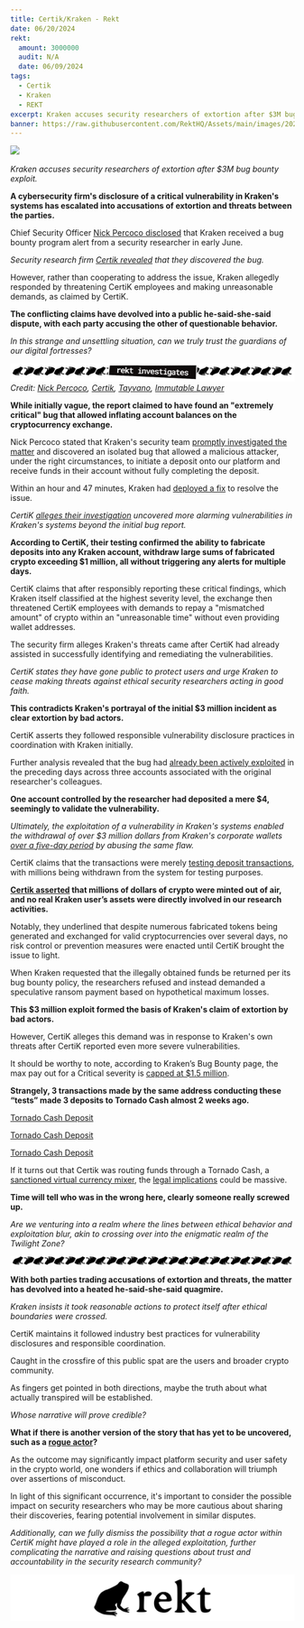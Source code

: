```yaml
---
title: Certik/Kraken - Rekt
date: 06/20/2024
rekt:
  amount: 3000000
  audit: N/A
  date: 06/09/2024
tags:
  - Certik
  - Kraken
  - REKT
excerpt: Kraken accuses security researchers of extortion after $3M bug bounty exploit. Certik's disclosure of a critical vulnerability in Kraken's systems has escalated into accusations of extortion and threats between the parties
banner: https://raw.githubusercontent.com/RektHQ/Assets/main/images/2023/01/certik-kraken-rekt.png
---
```

![](https://raw.githubusercontent.com/RektHQ/Assets/main/images/2023/01/certik-kraken-rekt.png)






_Kraken accuses security researchers of extortion after $3M bug bounty exploit._

  

**A cybersecurity firm's disclosure of a critical vulnerability in Kraken's systems has escalated into accusations of extortion and threats between the parties.**

  

Chief Security Officer [Nick Percoco disclosed](https://x.com/c7five/status/1803403632689189154) that Kraken received a bug bounty program alert from a security researcher in early June.  
  
_Security research firm [Certik revealed](https://x.com/CertiK/status/1803471653751423454) that they discovered the bug._  
  
However, rather than cooperating to address the issue, Kraken allegedly responded by threatening CertiK employees and making unreasonable demands, as claimed by CertiK.  
  
**The conflicting claims have devolved into a public he-said-she-said dispute, with each party accusing the other of questionable behavior.**

  
_In this strange and unsettling situation, can we truly trust the guardians of our digital fortresses?_

![](https://raw.githubusercontent.com/RektHQ/Assets/main/images/2021/09/rekt-investigates-linebreak.png)
_Credit: [Nick Percoco](https://x.com/c7five/status/1803403632689189154), [Certik](https://x.com/CertiK/status/1803471653751423454), [Tayvano](https://x.com/tayvano_/status/1803478049280893040), [Immutable Lawyer](https://x.com/ImmutableLawyer/status/1803505529299542293)_

  

**While initially vague, the report claimed to have found an "extremely critical" bug that allowed inflating account balances on the cryptocurrency exchange.**

  

Nick Percoco stated that Kraken's security team [promptly investigated the matter](https://x.com/c7five/status/1803403575277814205) and discovered an isolated bug that allowed a malicious attacker, under the right circumstances, to initiate a deposit onto our platform and receive funds in their account without fully completing the deposit.

  

Within an hour and 47 minutes, Kraken had [deployed a fix](https://x.com/c7five/status/1803403585335746796) to resolve the issue.

_CertiK [alleges their investigation](https://x.com/CertiK/status/1803450205389402215) uncovered more alarming vulnerabilities in Kraken's systems beyond the initial bug report._

**According to CertiK, their testing confirmed the ability to fabricate deposits into any Kraken account, withdraw large sums of fabricated crypto exceeding $1 million, all without triggering any alerts for multiple days.**

  
CertiK claims that after responsibly reporting these critical findings, which Kraken itself classified at the highest severity level, the exchange then threatened CertiK employees with demands to repay a "mismatched amount" of crypto within an "unreasonable time" without even providing wallet addresses.

  
The security firm alleges Kraken's threats came after CertiK had already assisted in successfully identifying and remediating the vulnerabilities.

  

_CertiK states they have gone public to protect users and urge Kraken to cease making threats against ethical security researchers acting in good faith._

  
**This contradicts Kraken's portrayal of the initial $3 million incident as clear extortion by bad actors.**

  

CertiK asserts they followed responsible vulnerability disclosure practices in coordination with Kraken initially.  
  
Further analysis revealed that the bug had [already been actively exploited](https://x.com/CertiK/status/1803450205389402215) in the preceding days across three accounts associated with the original researcher's colleagues.

  

**One account controlled by the researcher had deposited a mere $4, seemingly to validate the vulnerability.**

  

_Ultimately, the exploitation of a vulnerability in Kraken's systems enabled the withdrawal of over $3 million dollars from Kraken's corporate wallets [over a five-day period](https://x.com/tayvano_/status/1803478049280893040) by abusing the same flaw._  
  
CertiK claims that the transactions were merely [testing deposit transactions](https://x.com/CertiK/status/1803455720668471448), with millions being withdrawn from the system for testing purposes.  
  
**[Certik asserted](https://x.com/CertiK/status/1803476231041720701) that millions of dollars of crypto were minted out of air, and no real Kraken user’s assets were directly involved in our research activities.**  
  
Notably, they underlined that despite numerous fabricated tokens being generated and exchanged for valid cryptocurrencies over several days, no risk control or prevention measures were enacted until CertiK brought the issue to light.  
  

When Kraken requested that the illegally obtained funds be returned per its bug bounty policy, the researchers refused and instead demanded a speculative ransom payment based on hypothetical maximum losses.

  

**This $3 million exploit formed the basis of Kraken's claim of extortion by bad actors.**  
  
However, CertiK alleges this demand was in response to Kraken's own threats after CertiK reported even more severe vulnerabilities.  
  
It should be worthy to note, according to Kraken’s Bug Bounty page, the max pay out for a Critical severity is [capped at $1.5 million](https://www.kraken.com/features/security/bug-bounty).  
  
**Strangely, 3 transactions made by the same address conducting these “tests” made 3 deposits to Tornado Cash almost 2 weeks ago.**  
  
[Tornado Cash Deposit](https://polygonscan.com/tx/0x66f72780d1516478801ba621f0131fc56be98ff063e400a81ad0b12bcf4061f3)

  
[Tornado Cash Deposit](https://polygonscan.com/tx/0x21153b7f3ae0720fb09ccca17f75e1c41def6cd0ee7afed80d338441bd461453)

  


[Tornado Cash Deposit  
](https://polygonscan.com/tx/0x508c2289b769019014b7c31d3497040e441c4fa6e5e798659d46b26975281fe9)

If it turns out that Certik was routing funds through a Tornado Cash, a [sanctioned virtual currency mixer](https://home.treasury.gov/news/press-releases/jy0916), the [legal implications](https://x.com/ImmutableLawyer/status/1803505529299542293) could be massive.  
  
**Time will tell who was in the wrong here, clearly someone really screwed up.**  
  
_Are we venturing into a realm where the lines between ethical behavior and exploitation blur, akin to crossing over into the enigmatic realm of the Twilight Zone?_

![](https://raw.githubusercontent.com/RektHQ/Assets/main/images/2021/03/rekt-linebreak.png)

**With both parties trading accusations of extortion and threats, the matter has devolved into a heated he-said-she-said quagmire.**

  

_Kraken insists it took reasonable actions to protect itself after ethical boundaries were crossed._

  

CertiK maintains it followed industry best practices for vulnerability disclosures and responsible coordination.

  

Caught in the crossfire of this public spat are the users and broader crypto community.

  

As fingers get pointed in both directions, maybe the truth about what actually transpired will be established.

  

_Whose narrative will prove credible?_  
  
**What if there is another version of the story that has yet to be uncovered, such as a [rogue actor](https://x.com/lord_ashdrake/status/1803472821265506411?s=46)?**

  

As the outcome may significantly impact platform security and user safety in the crypto world, one wonders if ethics and collaboration will triumph over assertions of misconduct.  
  
In light of this significant occurrence, it's important to consider the possible impact on security researchers who may be more cautious about sharing their discoveries, fearing potential involvement in similar disputes.

  


_Additionally, can we fully dismiss the possibility that a rogue actor within CertiK might have played a role in the alleged exploitation, further complicating the narrative and raising questions about trust and accountability in the security research community?_



![](https://raw.githubusercontent.com/RektHQ/Assets/main/images/2021/08/rekt-outline-conc.png)









